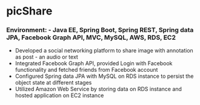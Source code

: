 # picShare

### Environment: - Java EE, Spring Boot, Spring REST, Spring data JPA, Facebook Graph API, MVC, MySQL, AWS, RDS, EC2

- Developed a social networking platform to share image with annotation as post - an audio or text
- Integrated Facebook Graph API, provided Login with Facebook functionality and fetched friends from Facebook account
- Configured Spring data JPA with MySQL on RDS instance to persist the object state at different stages
- Utilized Amazon Web Service by storing data on RDS instance and hosted application on EC2 instance
